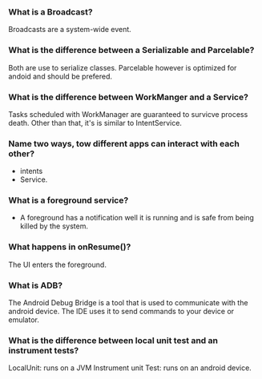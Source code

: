 ### What is a Broadcast?
Broadcasts are a system-wide event. 


### What is the difference between a Serializable and Parcelable?
Both are use to serialize classes. Parcelable however is optimized for andoid and should be prefered. 

### What is the difference between WorkManger and a Service?
Tasks scheduled with WorkManager are guaranteed to survicve process death. Other than that, it's is similar to IntentService.

### Name two ways, tow different apps can interact with each other? 
- intents
- Service. 

### What is a foreground service?
- A foreground has a notification well it is running and is safe from being killed by the system. 

### What happens in onResume()?
The UI enters the foreground. 

### What is ADB?
The Android Debug Bridge is a tool that is used to communicate with the android device. The IDE uses it to send commands to your device or emulator. 

### What is the difference between local unit test and an instrument tests? 
LocalUnit: runs on a JVM
Instrument unit Test: runs on an android device. 

